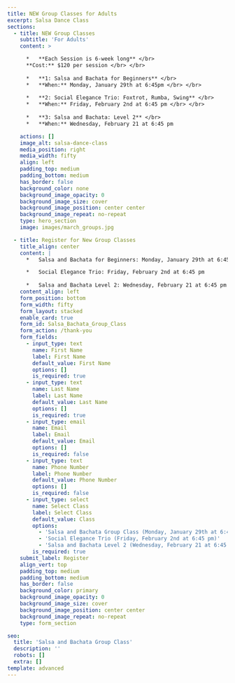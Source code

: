```yaml
---
title: NEW Group Classes for Adults
excerpt: Salsa Dance Class
sections:
  - title: NEW Group Classes
    subtitle: 'For Adults'
    content: >

      *   **Each Session is 6-week long** </br>
      **Cost:** $120 per session </br> </br>
      
      *   **1: Salsa and Bachata for Beginners** </br>
      *   **When:** Monday, January 29th at 6:45pm </br> </br>
   
      *   **2: Social Elegance Trio: Foxtrot, Rumba, Swing** </br>
      *   **When:** Friday, February 2nd at 6:45 pm </br> </br>
      
      *   **3: Salsa and Bachata: Level 2** </br>
      *   **When:** Wednesday, February 21 at 6:45 pm

    actions: []
    image_alt: salsa-dance-class
    media_position: right
    media_width: fifty
    align: left
    padding_top: medium
    padding_bottom: medium
    has_border: false
    background_color: none
    background_image_opacity: 0
    background_image_size: cover
    background_image_position: center center
    background_image_repeat: no-repeat
    type: hero_section
    image: images/march_groups.jpg

  - title: Register for New Group Classes
    title_align: center
    content: |
      *   Salsa and Bachata for Beginners: Monday, January 29th at 6:45 pm

      *   Social Elegance Trio: Friday, February 2nd at 6:45 pm
        
      *   Salsa and Bachata Level 2: Wednesday, February 21 at 6:45 pm
    content_align: left
    form_position: bottom
    form_width: fifty
    form_layout: stacked
    enable_card: true
    form_id: Salsa_Bachata_Group_Class
    form_action: /thank-you
    form_fields:
      - input_type: text
        name: First Name
        label: First Name
        default_value: First Name
        options: []
        is_required: true
      - input_type: text
        name: Last Name
        label: Last Name
        default_value: Last Name
        options: []
        is_required: true
      - input_type: email
        name: Email
        label: Email
        default_value: Email
        options: []
        is_required: false
      - input_type: text
        name: Phone Number
        label: Phone Number
        default_value: Phone Number
        options: []
        is_required: false
      - input_type: select
        name: Select Class
        label: Select Class
        default_value: Class
        options:
          - 'Salsa and Bachata Group Class (Monday, January 29th at 6:45 pm)'
          - 'Social Elegance Trio (Friday, February 2nd at 6:45 pm)'
          - 'Salsa and Bachata Level 2 (Wednesday, February 21 at 6:45 pm)'
        is_required: true
    submit_label: Register
    align_vert: top
    padding_top: medium
    padding_bottom: medium
    has_border: false
    background_color: primary
    background_image_opacity: 0
    background_image_size: cover
    background_image_position: center center
    background_image_repeat: no-repeat
    type: form_section

seo:
  title: 'Salsa and Bachata Group Class'
  description: ''
  robots: []
  extra: []
template: advanced
---
```

